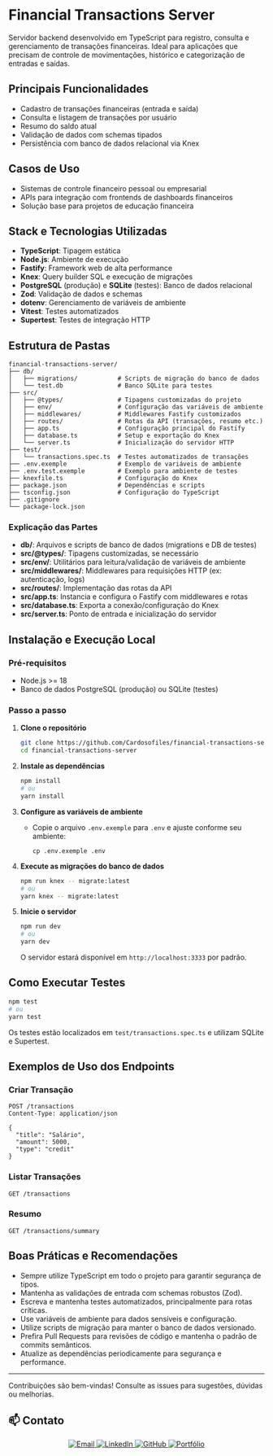 # Financial Transactions Server

Servidor backend desenvolvido em TypeScript para registro, consulta e gerenciamento de transações financeiras. Ideal para aplicações que precisam de controle de movimentações, histórico e categorização de entradas e saídas.

## Principais Funcionalidades

- Cadastro de transações financeiras (entrada e saída)
- Consulta e listagem de transações por usuário
- Resumo do saldo atual
- Validação de dados com schemas tipados
- Persistência com banco de dados relacional via Knex

## Casos de Uso

- Sistemas de controle financeiro pessoal ou empresarial
- APIs para integração com frontends de dashboards financeiros
- Solução base para projetos de educação financeira

## Stack e Tecnologias Utilizadas

- **TypeScript**: Tipagem estática
- **Node.js**: Ambiente de execução
- **Fastify**: Framework web de alta performance
- **Knex**: Query builder SQL e execução de migrações
- **PostgreSQL** (produção) e **SQLite** (testes): Banco de dados relacional
- **Zod**: Validação de dados e schemas
- **dotenv**: Gerenciamento de variáveis de ambiente
- **Vitest**: Testes automatizados
- **Supertest**: Testes de integração HTTP

## Estrutura de Pastas

```
financial-transactions-server/
├── db/
│   ├── migrations/           # Scripts de migração do banco de dados
│   └── test.db               # Banco SQLite para testes
├── src/
│   ├── @types/               # Tipagens customizadas do projeto
│   ├── env/                  # Configuração das variáveis de ambiente
│   ├── middlewares/          # Middlewares Fastify customizados
│   ├── routes/               # Rotas da API (transações, resumo etc.)
│   ├── app.ts                # Configuração principal do Fastify
│   ├── database.ts           # Setup e exportação do Knex
│   └── server.ts             # Inicialização do servidor HTTP
├── test/
│   └── transactions.spec.ts  # Testes automatizados de transações
├── .env.exemple              # Exemplo de variáveis de ambiente
├── .env.test.exemple         # Exemplo para ambiente de testes
├── knexfile.ts               # Configuração do Knex
├── package.json              # Dependências e scripts
├── tsconfig.json             # Configuração do TypeScript
├── .gitignore
└── package-lock.json
```

### Explicação das Partes

- **db/**: Arquivos e scripts de banco de dados (migrations e DB de testes)
- **src/@types/**: Tipagens customizadas, se necessário
- **src/env/**: Utilitários para leitura/validação de variáveis de ambiente
- **src/middlewares/**: Middlewares para requisições HTTP (ex: autenticação, logs)
- **src/routes/**: Implementação das rotas da API
- **src/app.ts**: Instancia e configura o Fastify com middlewares e rotas
- **src/database.ts**: Exporta a conexão/configuração do Knex
- **src/server.ts**: Ponto de entrada e inicialização do servidor

## Instalação e Execução Local

### Pré-requisitos

- Node.js >= 18
- Banco de dados PostgreSQL (produção) ou SQLite (testes)

### Passo a passo

1. **Clone o repositório**
   ```bash
   git clone https://github.com/Cardosofiles/financial-transactions-server.git
   cd financial-transactions-server
   ```

2. **Instale as dependências**
   ```bash
   npm install
   # ou
   yarn install
   ```

3. **Configure as variáveis de ambiente**
   - Copie o arquivo `.env.exemple` para `.env` e ajuste conforme seu ambiente:
     ```
     cp .env.exemple .env
     ```

4. **Execute as migrações do banco de dados**
   ```bash
   npm run knex -- migrate:latest
   # ou
   yarn knex -- migrate:latest
   ```

5. **Inicie o servidor**
   ```bash
   npm run dev
   # ou
   yarn dev
   ```

   O servidor estará disponível em `http://localhost:3333` por padrão.

## Como Executar Testes

```bash
npm test
# ou
yarn test
```
Os testes estão localizados em `test/transactions.spec.ts` e utilizam SQLite e Supertest.

## Exemplos de Uso dos Endpoints

### Criar Transação

```http
POST /transactions
Content-Type: application/json

{
  "title": "Salário",
  "amount": 5000,
  "type": "credit"
}
```

### Listar Transações

```http
GET /transactions
```

### Resumo

```http
GET /transactions/summary
```

## Boas Práticas e Recomendações

- Sempre utilize TypeScript em todo o projeto para garantir segurança de tipos.
- Mantenha as validações de entrada com schemas robustos (Zod).
- Escreva e mantenha testes automatizados, principalmente para rotas críticas.
- Use variáveis de ambiente para dados sensíveis e configuração.
- Utilize scripts de migração para manter o banco de dados versionado.
- Prefira Pull Requests para revisões de código e mantenha o padrão de commits semânticos.
- Atualize as dependências periodicamente para segurança e performance.

---

Contribuições são bem-vindas! Consulte as issues para sugestões, dúvidas ou melhorias.

## 📫 Contato

<div align="center">

<a href="mailto:cardosofiles@outlook.com">
  <img src="https://img.shields.io/badge/Email-0078D4?style=for-the-badge&logo=microsoftoutlook&logoColor=white" alt="Email"/>
</a>
<a href="https://www.linkedin.com/in/joaobatista-dev/" target="_blank">
  <img src="https://img.shields.io/badge/LinkedIn-0A66C2?style=for-the-badge&logo=linkedin&logoColor=white" alt="LinkedIn"/>
</a>
<a href="https://github.com/Cardosofiles" target="_blank">
  <img src="https://img.shields.io/badge/GitHub-181717?style=for-the-badge&logo=github&logoColor=white" alt="GitHub"/>
</a>
<a href="https://cardosofiles.dev/" target="_blank">
  <img src="https://img.shields.io/badge/Portfólio-222222?style=for-the-badge&logo=about.me&logoColor=white" alt="Portfólio"/>
</a>

</div>
